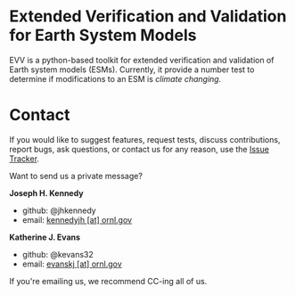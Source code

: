   Extended Verification and Validation for Earth System Models
===============================================================================

EVV is a python-based toolkit for extended verification and validation of Earth
system models (ESMs). Currently, it provide a number test to determine if
modifications to an ESM is *climate changing.*  
  
  
  Contact
===========

If you would like to suggest features, request tests, discuss contributions,
report bugs, ask questions, or contact us for any reason, use the
[Issue Tracker](https://code.ornl.gov/LIVVkit/eve/issues).

Want to send us a private message?

**Joseph H. Kennedy** 
* github: @jhkennedy
* email: <a href="mailto:kennedyjh@ornl.gov">kennedyjh [at] ornl.gov</a>

**Katherine J. Evans** 
* github: @kevans32
* email: <a href="mailto:evanskj@ornl.gov">evanskj [at] ornl.gov</a>

If you're emailing us, we recommend CC-ing all of us. 

